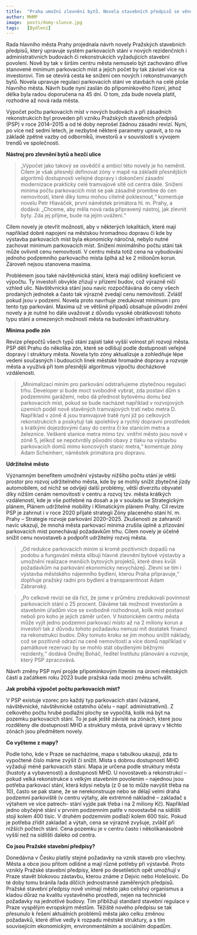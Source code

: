 ```yaml
---
title:  "Praha umožní zlevnění bytů. Novela stavebních předpisů se věnuje požadavkům na parkování v novostavbách i v rekonstrukcích"
author: MHMP
image:  posts/domy-slunce.jpg
tags:   [Bydlení]
---
```


Rada hlavního města Prahy projednala návrh novely Pražských stavebních předpisů, který upravuje systém parkovacích stání v nových rezidenčních i administrativních budovách či rekonstrukcích vyžadujících stavební povolení. Nově by tak v širším centru města nemuselo být zachováno dříve stanovené minimum parkovacích míst a jejich počet by tak závisel více na investorovi. Tím se otevírá cesta ke snížení cen nových i rekonstruovaných bytů. Novela upravuje regulaci parkovacích stání ve stavbách na celé ploše hlavního města. Návrh bude nyní zaslán do připomínkového řízení, jehož délka byla radou doporučena na 45 dní. O tom, zda bude novela platit, rozhodne až nová rada města.

Výpočet počtu parkovacích míst v nových budovách a při zásadních rekonstrukcích byl proveden při vzniku Pražských stavebních předpisů (PSP) v roce 2014–2015 a od té doby neprošel žádnou zásadní revizí. Nyní, po více než sedmi letech, je nezbytné některé parametry upravit, a to na základě zpětné vazby od odborníků, investorů a v souvislosti s vývojem trendů ve společnosti.

**Nástroj pro zlevnění bytů a hezčí ulice**

> „Výpočet jako takový se osvědčil a ambicí této novely je ho neměnit. Cílem je však přesněji definovat zóny v mapě na základě přesnějších algoritmů dostupnosti veřejné dopravy i dokončení zásadní modernizace prakticky celé tramvajové sítě od centra dále. Snížení minima počtu parkovacích míst se pak zásadně promítne do cen nemovitostí, které díky tomu mohou citelně poklesnout,“ komentuje novelu Petr Hlaváček, první náměstek primátora hl. m. Prahy, a dodává: „Chceme, aby měla nová rada připravený nástroj, jak zlevnit byty. Zda jej přijme, bude na jejím uvážení.“

Cílem novely je otevřít možnosti, aby v některých lokalitách, které mají například dobré napojení na městskou hromadnou dopravu či kde by výstavba parkovacích míst byla ekonomicky náročná, nebylo nutné zachovat minimum parkovacích míst. Snížení minimálního počtu stání tak může ovlivnit cenu nemovitostí. V centru města totiž cena na vybudování jednoho podzemního parkovacího místa šplhá až ke 2 milionům korun. Zároveň nejsou stanovena maxima.

Problémem jsou také návštěvnická stání, která mají odlišný koeficient ve výpočtu. Ty investoři obvykle zřizují v přízemí budov, což výrazně ničí vzhled ulic. Návštěvnická stání jsou navíc rozpočítávána do ceny všech prodaných jednotek a často tak výrazně zvedají cenu nemovitostí. Zvlášť pokud jsou v podzemí. Novela proto navrhuje zredukovat minimum i pro tento typ parkování. Maxima už ve většině případů obsahuje původní znění novely a je nutné ho dále uvažovat z důvodu vysoké obrátkovosti tohoto typu stání a omezených možností města na budování infrastruktury.

**Minima podle zón**

Revize přepočtů všech typů stání zajistí také vyšší volnost při rozvoji města. PSP dělí Prahu do několika zón, které se odlišují podle dostupnosti veřejné dopravy i struktury města. Novela tyto zóny aktualizuje a zohledňuje lépe vedení současných i budoucích linek městské hromadné dopravy a rozvoje města a využívá při tom přesnější algoritmus výpočtu docházkové vzdálenosti.

> „Minimalizací minim pro parkování odstraňujeme zbytečnou regulaci trhu. Developer si bude moct svobodně vybrat, zda postaví dům s podzemními garážemi, nebo dá přednost bytovému domu bez parkovacích míst, pokud se bude nacházet například v rozvojových územích podél nově stavěných tramvajových tratí nebo metra D. Například v zóně 4 jsou tramvajové tratě nyní již po celkových rekonstrukcích a poskytují tak spolehlivý a rychlý dopravní prostředek s krátkými dojezdovými časy do centra či ke stanicím metra a železnice. Veškeré stanice metra mimo tzv. vnitřní město jsou nově v zóně 5, jelikož se nepotvrdily původní obavy z tlaku na výstavbu parkovacích domů mimo koncových stanic metra,“ komentuje zóny Adam Scheinherr, náměstek primátora pro dopravu. 

**Udržitelné město**

Významným benefitem umožnění výstavby nižšího počtu stání je větší prostor pro rozvoj udržitelného města, kde by se mohly snížit zbytečné jízdy automobilem, od nichž se odvíjejí další problémy, větší diverzitu obyvatel díky nižším cenám nemovitostí v centru a rozvoj tzv. města krátkých vzdáleností, kde je vše potřebné na dosah a je v souladu se Strategickým plánem, Plánem udržitelné mobility i Klimatickým plánem Prahy. Cíl revize PSP je zahrnut i v roce 2020 přijaté strategii Zóny placeného stání hl. m. Prahy – Strategie rozvoje parkování 2020–2025. Zkušenosti ze zahraničí navíc ukazují, že mnohá města parkovací minima zrušila úplně a zřizování parkovacích míst ponechávají požadavkům trhu. Cílem novely je účelně snížit cenu novostaveb a podpořit udržitelný rozvoj města.

> „Od redukce parkovacích minim si kromě pozitivních dopadů na podobu a fungování města slibuji hlavně zlevnění bytové výstavby a umožnění realizace menších bytových projektů, které dnes kvůli požadavkům na parkování ekonomicky nevycházejí. Zlevní se tím i výstavba městského nájemního bydlení, kterou Praha připravuje,“ doplňuje pražský radní pro bydlení a transparentnost Adam Zábranský.

> „Po celkové revizi se dá říct, že jsme v průměru zredukovali povinnost parkovacích stání o 25 procent. Dáváme tak možnost investorům a stavebním úřadům více se svobodně rozhodnout, kolik míst postaví neboli pro koho je jejich záměr určen. V historickém centru města může vyjít jedno podzemní parkovací místo až na 2 miliony korun a investoři tak z důvodu tohoto požadavku nemusí mít dostatek financí na rekonstrukci budov. Díky tomuto kroku se jim mohou snížit náklady, což se pozitivně odrazí na ceně nemovitostí a více domů například v památkové rezervaci by se mohlo stát obydlenými běžnými rezidenty,“ dodává Ondřej Boháč, ředitel Institutu plánování a rozvoje, který PSP zpracovává.

Návrh změny PSP nyní projde připomínkovým řízením na úrovni městských částí a začátkem roku 2023 bude pražská rada moci změnu schválit.

**Jak probíhá výpočet počtu parkovacích míst?**

V PSP existuje vzorec pro každý typ parkovacích stání (vázané, návštěvnické, návštěvnické ostatního účelu – např. administrativní). Z celkového počtu hrubé podlažní plochy se vypočítá, kolik má být na pozemku parkovacích stání. To je pak ještě závislé na zónách, které jsou rozděleny dle dostupnosti MHD a struktury města, právě úpravy v těchto zónách jsou předmětem novely.

**Co vyčteme z mapy?**

Podle toho, kde v Praze se nacházíme, mapa s tabulkou ukazují, zda to vypočtené číslo máme zvýšit či snížit. Místa s dobrou dostupností MHD vyžadují méně parkovacích stání. Mapa je určena podle struktury města (hustoty a vybavenosti) a dostupnosti MHD. U novostaveb a rekonstrukcí – pokud velká rekonstrukce s velkým stavebním povolením – najednou jsou potřeba parkovací stání, která kdysi nebyla (z 0 se to může navýšit třeba na 10), často se pak stane, že se nerekonstruuje nebo se dělají velmi drahá podzemní parkoviště (v centru výtahy, ale extrémně nákladné – zakladač s výtahem ve více patrech– stání vyjde pak třeba i na 2 miliony Kč). Například jedno obyčejné stání v prvním podzemním patře v novostavbě na sídlišti stojí kolem 400 tisíc. V druhém podzemním podlaží kolem 600 tisíc. Pokud je potřeba zřídit zakladač a výtah, cena se výrazně zvyšuje, zvlášť při nižších počtech stání. Cena pozemku je v centru často i několikanásobně vyšší než na sídlišti daleko od centra.

**Co jsou Pražské stavební předpisy?**

Donedávna v Česku platily stejné požadavky na vznik staveb pro všechny. Města a obce jsou přitom odlišné a mají různé potřeby při výstavbě. Proto vznikly Pražské stavební předpisy, které po desetiletích opět umožňují v Praze stavět blokovou zástavbu, kterou známe z Dejvic nebo Holešovic. Do té doby tomu bránila řada dílčích jednostranně zaměřených předpisů. Pražské stavební předpisy nově vnímají město jako celistvý organismus a kladou důraz na kvalitu vystavěného prostředí, nejen na technické požadavky na jednotlivé budovy. Tím přibližují standard stavební regulace v Praze vyspělým evropským městům. Těžiště nového předpisu se tak přesunulo k řešení aktuálních problémů města jako celku změnou požadavků, které dříve vedly k rozpadu městské struktury, a s tím souvisejícím ekonomickým, environmentálním a sociálním dopadům.
